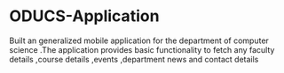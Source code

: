 # ODUCS-Application
Built an generalized mobile application for the department of computer science .The application provides basic functionality to fetch any  faculty details ,course details ,events ,department news and contact details

